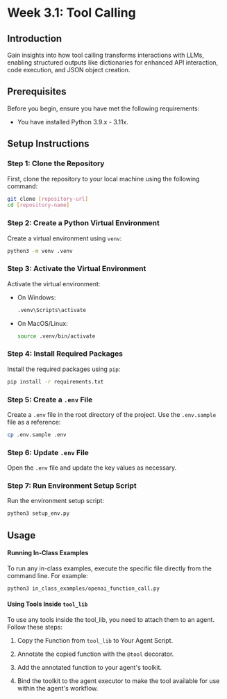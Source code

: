 # Week 3.1: Tool Calling

## Introduction
Gain insights into how tool calling transforms interactions with LLMs, enabling structured outputs like dictionaries for enhanced API interaction, code execution, and JSON object creation.

## Prerequisites
Before you begin, ensure you have met the following requirements:
- You have installed Python 3.9.x - 3.11x.

## Setup Instructions

### Step 1: Clone the Repository
First, clone the repository to your local machine using the following command:
```bash
git clone [repository-url]
cd [repository-name]
```

### Step 2: Create a Python Virtual Environment
Create a virtual environment using `venv`:
```bash
python3 -m venv .venv
```

### Step 3: Activate the Virtual Environment
Activate the virtual environment:
- On Windows:
  ```bash
  .venv\Scripts\activate
  ```
- On MacOS/Linux:
  ```bash
  source .venv/bin/activate
  ```

### Step 4: Install Required Packages
Install the required packages using `pip`:
```bash
pip install -r requirements.txt
```

### Step 5: Create a `.env` File
Create a `.env` file in the root directory of the project. Use the `.env.sample` file as a reference:
```bash
cp .env.sample .env
```

### Step 6: Update `.env` File
Open the `.env` file and update the key values as necessary.

### Step 7: Run Environment Setup Script
Run the environment setup script:
```bash
python3 setup_env.py
```

## Usage

#### Running In-Class Examples
To run any in-class examples, execute the specific file directly from the command line. For example:

```bash
python3 in_class_examples/openai_function_call.py
```

#### Using Tools Inside `tool_lib`
To use any tools inside the tool_lib, you need to attach them to an agent. Follow these steps:

1. Copy the Function from `tool_lib` to Your Agent Script.

2. Annotate the copied function with the `@tool` decorator.

3. Add the annotated function to your agent's toolkit.

4. Bind the toolkit to the agent executor to make the tool available for use within the agent's workflow.